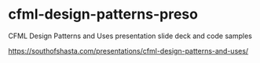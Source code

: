# cfml-design-patterns-preso
CFML Design Patterns and Uses presentation slide deck and code samples

https://southofshasta.com/presentations/cfml-design-patterns-and-uses/
